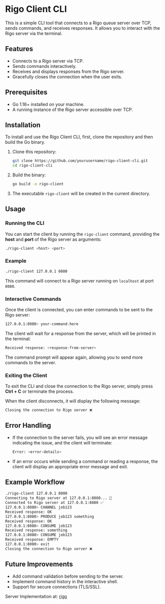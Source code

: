 # Rigo Client CLI

This is a simple CLI tool that connects to a Rigo queue server over TCP, sends commands, and receives responses. It allows you to interact with the Rigo server via the terminal.

## Features

- Connects to a Rigo server via TCP.
- Sends commands interactively.
- Receives and displays responses from the Rigo server.
- Gracefully closes the connection when the user exits.

## Prerequisites

- Go 1.16+ installed on your machine.
- A running instance of the Rigo server accessible over TCP.

## Installation

To install and use the Rigo Client CLI, first, clone the repository and then build the Go binary.

1. Clone this repository:

   ```bash
   git clone https://github.com/yourusername/rigo-client-cli.git
   cd rigo-client-cli
   ```

2. Build the binary:

   ```bash
   go build -o rigo-client
   ```

3. The executable `rigo-client` will be created in the current directory.

## Usage

### Running the CLI

You can start the client by running the `rigo-client` command, providing the **host** and **port** of the Rigo server as arguments:

```bash
./rigo-client <host> <port>
```

### Example

```bash
./rigo-client 127.0.0.1 8080
```

This command will connect to a Rigo server running on `localhost` at port `8080`.

### Interactive Commands

Once the client is connected, you can enter commands to be sent to the Rigo server:

```bash
127.0.0.1:8080> your-command-here
```

The client will wait for a response from the server, which will be printed in the terminal:

```bash
Received response: <response-from-server>
```

The command prompt will appear again, allowing you to send more commands to the server.

### Exiting the Client

To exit the CLI and close the connection to the Rigo server, simply press **Ctrl + C** or terminate the process.

When the client disconnects, it will display the following message:

```bash
Closing the connection to Rigo server ❌
```

## Error Handling

- If the connection to the server fails, you will see an error message indicating the issue, and the client will terminate:

  ```bash
  Error: <error-details>
  ```

- If an error occurs while sending a command or reading a response, the client will display an appropriate error message and exit.

## Example Workflow

```bash
./rigo-client 127.0.0.1 8080
Connecting to Rigo server at 127.0.0.1:8080... 🛫
Connected to Rigo server at 127.0.0.1:8080 ✅
127.0.0.1:8080> CHANNEL job123
Received response: OK
127.0.0.1:8080> PRODUCE job123 something
Received response: OK
127.0.0.1:8080> CONSUME job123
Received response: something
127.0.0.1:8080> CONSUME job123
Received response: EMPTY
127.0.0.1:8080> exit
Closing the connection to Rigo server ❌
```

## Future Improvements

- Add command validation before sending to the server.
- Implement command history in the interactive shell.
- Support for secure connections (TLS/SSL).

Server Implementation at: [rigo](https://github.com/midedickson/rigo)

